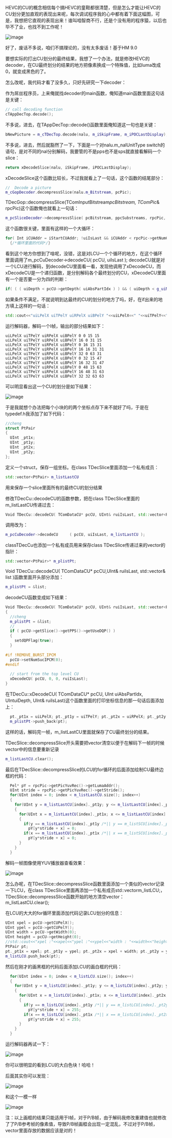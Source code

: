 <!-- 
.. link: 
.. description: 
.. tags: HEVC,Video Coding,CU
.. date: 2012/12/16 20:36:15
.. title: HEVC学习之CU划分小实验
.. slug: HEVC-basic-CU-learning
-->

HEVC的CU的概念相信每个搞HEVC的童鞋都很清楚，但是怎么才能让HEVC的CU划分更加直观的表现出来呢，每次调试程序我的心中都有着下面这幅图，可是，我想把它直观的表现出来！谁叫咱智商不行，还是个没有用的程序猿，以后也毕不了业，也找不到工作呢！

![image](../galleries/HEVC-CU/cu.jpg)

好了，废话不多说，咱们不搞理论的，没有太多废话！基于HM 9.0

要想实际的打出CU划分的最终结果，我想了一个办法，就是修改HEVC的decoder，在CU最终划分的结果的地方把像素换成一个特殊值，比如luma改成0，就变成黑色的了。

怎么改呢，我代码才看了没多久，只好先研究一下decoder：

作为屌丝程序员，上来俺就找decoder的main函数，俺知道main函数里面这句话是关键：

```CPP
// call decoding function
cTAppDecTop.decode();
```

不多说，进去，在TAppDecTop::decode()函数里面俺知道这一句也是关键：

```CPP
bNewPicture = m_cTDecTop.decode(nalu, m_iSkipFrame, m_iPOCLastDisplay);
```

不多说，进去，然后就豁然了一下，下面是一个对nalu.m_nalUnitType switch的语句，是对不同的nal分别解码，我要管的不是pps也不是sps就直接看解码一个slice：

```CPP
return xDecodeSlice(nalu, iSkipFrame, iPOCLastDisplay);
```

xDecodeSlice这个函数比较长，不过我就看上了一句话，这个函数的结尾部分：

```CPP
//  Decode a picture
m_cGopDecoder.decompressSlice(nalu.m_Bitstream, pcPic);
```

TDecGop::decompressSlice(TComInputBitstream*pcBitstream, TComPic*& rpcPic)这个函数俺也就看上一句话：

```CPP
m_pcSliceDecoder->decompressSlice( pcBitstream, ppcSubstreams, rpcPic, m_pcSbacDecoder, m_pcSbacDecoders);
```

这个函数很关键，里面有这样的一个大循环：

```CPP
for( Int iCUAddr = iStartCUAddr; !uiIsLast && iCUAddr < rpcPic->getNumCUsInFrame(); iCUAddr = rpcPic->getPicSym()->xCalculateNxtCUAddr(iCUAddr) )
  {/*循环里面的代码*/}
```

看到这个地方你想到了啥呢，没错，这是对LCU一个个循环的地方，在这个循环里面调用了m_pcCuDecoder->decodeCU( pcCU, uiIsLast ); decodeCU就是对一个LCU进行解码，到decodeCU里面看一看，发现他调用了xDecodeCU，而xDecodeCU是一个递归函数，是分别解码各个最终划分的CU，xDecodeCU里面有一个是否要一分为四的判断：

```CPP
if( ( ( uiDepth < pcCU->getDepth( uiAbsPartIdx ) ) && ( uiDepth < g_uiMaxCUDepth - g_uiAddCUDepth ) ) || bBoundary )
```

如果条件不满足，不就说明到达最终的CU的划分的地方了吗，好，在if出来的地方填上这样的一句话：

```CPP
std::cout<<"uiLPelX uiTPelY uiRPelX uiBPelY "<<uiLPelX<<" "<<uiTPelY<<" "<<uiRPelX<<" "<<uiBPelY<<std::endl;
```

运行解码器，解码一个I帧，输出的部分结果如下：

	uiLPelX uiTPelY uiRPelX uiBPelY 0 0 15 15
	uiLPelX uiTPelY uiRPelX uiBPelY 16 0 31 15
	uiLPelX uiTPelY uiRPelX uiBPelY 0 16 15 31
	uiLPelX uiTPelY uiRPelX uiBPelY 16 16 31 31
	uiLPelX uiTPelY uiRPelX uiBPelY 32 0 63 31
	uiLPelX uiTPelY uiRPelX uiBPelY 0 32 15 47
	uiLPelX uiTPelY uiRPelX uiBPelY 16 32 31 47
	uiLPelX uiTPelY uiRPelX uiBPelY 0 48 15 63
	uiLPelX uiTPelY uiRPelX uiBPelY 16 48 31 63
	uiLPelX uiTPelY uiRPelX uiBPelY 32 32 63 63

可以明显看出这一个CU的划分是如下结果：

![image](../galleries/HEVC-CU/LCU1.jpg)

于是我就想个办法把每个小块的的两个坐标点存下来不就好了吗，于是在typedef.h我添加了如下代码：

```CPP
//cheng 
struct PtPair
{
  UInt _pt1x;
  UInt _pt1y;
  UInt _pt2x;
  UInt _pt2y;
};
```
定义一个struct，保存一组坐标。在class TDecSlice里面添加一个私有成员：

```CPP
std::vector<PtPair> m_listLastCU
```

用来保存一个slice里面所有的最终CU的划分结果

修改TDecCu::decodeCU的函数参数，把在class TDecSlice里面的m_listLastCU传递过去：

```CPP
Void TDecCu::decodeCU( TComDataCU* pcCU, UInt& ruiIsLast, std::vector<PtPair>& list )
```

调用改为：

```CPP
m_pcCuDecoder->decodeCU     ( pcCU, uiIsLast, m_listLastCU );
```

classTDecCu也添加一个私有成员用来保存class TDecSlice传递过来的vector的指针：

```CPP
std::vector<PtPair>* m_plistPt;
```

Void TDecCu::decodeCU( TComDataCU* pcCU,UInt& ruiIsLast, std::vector<PtPair>& list )函数里面开头部分添加：

```CPP
m_plistPt = &list;
```

decodeCU函数变成如下结果：

```CPP
Void TDecCu::decodeCU( TComDataCU* pcCU, UInt& ruiIsLast, std::vector<PtPair>& list )
{
  //cheng
  m_plistPt = &list;
  //
  if ( pcCU->getSlice()->getPPS()->getUseDQP() )
  {
    setdQPFlag(true);
  }
                              
#if !REMOVE_BURST_IPCM
  pcCU->setNumSucIPCM(0);
#endif
                              
  // start from the top level CU
  xDecodeCU( pcCU, 0, 0, ruiIsLast);
}
```

在TDecCu::xDecodeCU( TComDataCU* pcCU, UInt uiAbsPartIdx, UIntuiDepth, UInt& ruiIsLast)这个函数里面的打印坐标信息的那一句话后面添加上：

```CPP
  pt._pt1x = uiLPelX; pt._pt1y = uiTPelY; pt._pt2x = uiRPelX; pt._pt2y = uiBPelY;
  m_plistPt->push_back(pt);
```

这样的话，解码完一帧，m_listLastCU里面就保存了CU最终划分的结果。

TDecSlice::decompressSlice开头需要把vector清空以便于在解码下一帧的时候vector中的信息要重新记录

```CPP
m_listLastCU.clear();
```

最后在TDecSlice::decompressSlice的LCU的for循环的后面添加绘制CU最终边框的代码：

```CPP
  Pel* pY = rpcPic->getPicYuvRec()->getLumaAddr();
  UInt stride = rpcPic->getPicYuvRec()->getStride();
  for(UInt index = 0; index < m_listLastCU.size(); index++)
  {
    for(UInt y = m_listLastCU[index]._pt1y; y <= m_listLastCU[index]._pt2y; y++)
    {
      for(UInt x = m_listLastCU[index]._pt1x; x <= m_listLastCU[index]._pt2x; x++)
      {
        if(y == m_listLastCU[index]._pt1y /*|| y == m_listSCU[index]._pt2y*/)
          pY[y*stride + x] = 0;
        if(x == m_listLastCU[index]._pt1x /*|| x == m_listSCU[index]._pt2x*/)
          pY[y*stride + x] = 0;
      }
    }
  }
```

解码一帧图像使用YUV播放器查看效果：

![image](../galleries/HEVC-CU/result1.jpg)

怎么办呢，在TDecSlice::decompressSlice函数里面添加一个类似的vector记录一下LCU，在class TDecSlice里面再添加一个私有成员std::vector<PtPair>m_listLCU;，TDecSlice::decompressSlice函数开始的地方清空vector：m_listLastCU.clear();

在LCU的大大的for循环里面添加代码记录LCU划分的信息：

```CPP
UInt xpel = pcCU->getCUPelX();
UInt ypel = pcCU->getCUPelY();
UInt width = pcCU->getWidth(0);
UInt height = pcCU->getHeight(0);
//std::cout<<"xpel :"<<xpel<<"ypel :"<<ypel<<"width : "<<width<<"height :"<<height<<std::endl;
PtPair pt;
pt._pt1x = xpel; pt._pt1y = ypel; pt._pt2x = xpel + width; pt._pt2y = ypel + height;
m_listLCU.push_back(pt);
```

然后在刚才的画黑框的代码后面添加LCU的画白框的代码：

```CPP
  for(UInt index = 0; index < m_listLCU.size(); index++)
  {
    for(UInt y = m_listLCU[index]._pt1y; y <= m_listLCU[index]._pt2y; y++)
    {
      for(UInt x = m_listLCU[index]._pt1x; x <= m_listLCU[index]._pt2x; x++)
      {
        if(y == m_listLCU[index]._pt1y /*|| y == m_listLCU[index]._pt2y*/)
          pY[y*stride + x] = 255;
        if(x == m_listLCU[index]._pt1x /*|| x == m_listLCU[index]._pt2x*/)
          pY[y*stride + x] = 255;
      }
    }
  }
```

运行解码器再试一下：


![image](../galleries/HEVC-CU/result2.jpg)

你可以很明显的看到LCU的大白色块！哈哈！

后面其实你可以发现：

![image](../galleries/HEVC-CU/LCU1.jpg)

和这个一模一样

![image](../galleries/HEVC-CU/LCU2.jpg)

注：以上画框的结果只能适用于I帧，对于P/B帧，由于解码我修改重建值也就修改了了P/B参考帧的像素值，导致P/B帧画框会出现一定混乱，不过对于P/B帧，vector里面存放的数据应该是对的！